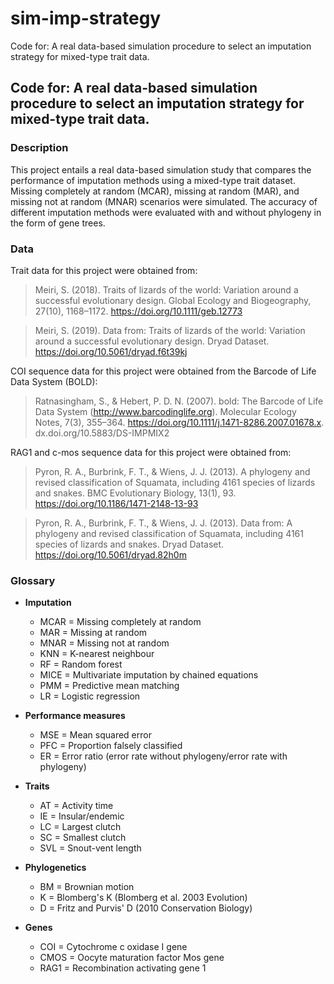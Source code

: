 # sim-imp-strategy
Code for: A real data-based simulation procedure to select an imputation strategy for mixed-type trait data.

## **Code for: A real data-based simulation procedure to select an imputation strategy for mixed-type trait data.**

### **Description**
This project entails a real data-based simulation study that compares the performance of imputation methods using a mixed-type trait dataset. Missing completely at random (MCAR), missing at random (MAR), and missing not at random (MNAR) scenarios were simulated. The accuracy of different imputation methods were evaluated with and without phylogeny in the form of gene trees.

### **Data**
Trait data for this project were obtained from:

> Meiri, S. (2018). Traits of lizards of the world: Variation around a successful evolutionary design. Global Ecology and Biogeography, 27(10), 1168–1172. https://doi.org/10.1111/geb.12773

> Meiri, S. (2019). Data from: Traits of lizards of the world: Variation around a successful evolutionary design. Dryad Dataset. https://doi.org/10.5061/dryad.f6t39kj

COI sequence data for this project were obtained from the Barcode of Life Data System (BOLD):

> Ratnasingham, S., & Hebert, P. D. N. (2007). bold: The Barcode of Life Data System (http://www.barcodinglife.org). Molecular Ecology Notes, 7(3), 355–364. https://doi.org/10.1111/j.1471-8286.2007.01678.x. dx.doi.org/10.5883/DS-IMPMIX2

RAG1 and c-mos sequence data for this project were obtained from:

> Pyron, R. A., Burbrink, F. T., & Wiens, J. J. (2013). A phylogeny and revised classification of Squamata, including 4161 species of lizards and snakes. BMC Evolutionary Biology, 13(1), 93. https://doi.org/10.1186/1471-2148-13-93

> Pyron, R. A., Burbrink, F. T., & Wiens, J. J. (2013). Data from: A phylogeny and revised 	classification of Squamata, including 4161 species of lizards and snakes. Dryad Dataset. 	https://doi.org/10.5061/dryad.82h0m

### **Glossary**

* **Imputation**
  * MCAR = Missing completely at random
  * MAR = Missing at random
  * MNAR = Missing not at random
  * KNN = K-nearest neighbour
  * RF = Random forest
  * MICE = Multivariate imputation by chained equations
  * PMM = Predictive mean matching
  * LR = Logistic regression


* **Performance measures**
  * MSE = Mean squared error
  * PFC = Proportion falsely classified
  * ER = Error ratio (error rate without phylogeny/error rate with phylogeny)

* **Traits**
  * AT = Activity time
  * IE = Insular/endemic
  * LC = Largest clutch
  * SC = Smallest clutch
  * SVL = Snout-vent length
  
  
* **Phylogenetics**
  * BM = Brownian motion
  * K = Blomberg's K (Blomberg et al. 2003 Evolution)
  * D = Fritz and Purvis' D (2010 Conservation Biology)


* **Genes**
  * COI = Cytochrome c oxidase I gene
  * CMOS = Oocyte maturation factor Mos gene
  * RAG1 = Recombination activating gene 1
